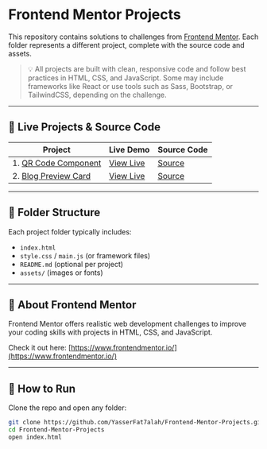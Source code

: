 # Frontend Mentor Projects

This repository contains solutions to challenges from [Frontend Mentor](https://www.frontendmentor.io/). 
Each folder represents a different project, complete with the source code and assets.

> 💡 All projects are built with clean, responsive code and follow best practices in HTML, CSS, and JavaScript. Some may include frameworks like React or use tools such as Sass, Bootstrap, or TailwindCSS, depending on the challenge.

---

## 🚀 Live Projects & Source Code

| Project | Live Demo | Source Code |
|--------|-----------|-------------|
| 1. [QR Code Component](./qr-code-component) | [View Live](https://yasserfat7alah.github.io/Frontend-Mentor-Projects/qr-code-component/index.html) | [Source](./qr-code-component/index.html) |
| 2. [Blog Preview Card](./blog-preview-card) | [View Live](https://yasserfat7alah.github.io/Frontend-Mentor-Projects/blog-preview-card/index.html) | [Source](./blog-preview-card/index.html) |

---

## 📁 Folder Structure

Each project folder typically includes:

- `index.html`
- `style.css` / `main.js` (or framework files)
- `README.md` (optional per project)
- `assets/` (images or fonts)

---

## 🧠 About Frontend Mentor

Frontend Mentor offers realistic web development challenges to improve your coding skills with projects in HTML, CSS, and JavaScript.

Check it out here: [https://www.frontendmentor.io/](https://www.frontendmentor.io/)

---

## 📌 How to Run

Clone the repo and open any folder:

```bash
git clone https://github.com/YasserFat7alah/Frontend-Mentor-Projects.git
cd Frontend-Mentor-Projects
open index.html
